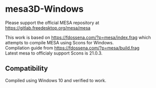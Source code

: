 # mesa3D-Windows

Please support the official MESA repository at https://gitlab.freedesktop.org/mesa/mesa

This work is based on https://fdossena.com/?p=mesa/index.frag which attempts to compile MESA using Scons for Windows.   
Compilation guide from https://fdossena.com/?p=mesa/build.frag   
Latest mesa to officialy support Scons is 21.0.3.   

## Compatibility

Compiled using Windows 10 and verified to work.
